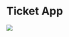# Ticket App

[<img src="https://emojipedia-us.s3.dualstack.us-west-1.amazonaws.com/thumbs/240/google/263/ticket_1f3ab.png" />](https://github.com/digiangler/ticket-app)
